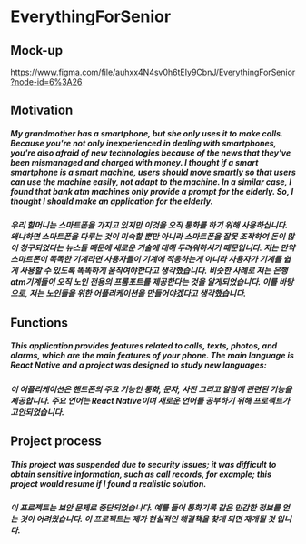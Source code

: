 # EverythingForSenior



## Mock-up
https://www.figma.com/file/auhxx4N4sv0h6tEIy9CbnJ/EverythingForSenior?node-id=6%3A26



## Motivation
##### My grandmother has a smartphone, but she only uses it to make calls. Because you're not only inexperienced in dealing with smartphones, you're also afraid of new technologies because of the news that they've been mismanaged and charged with money. I thought if a smart smartphone is a smart machine, users should move smartly so that users can use the machine easily, not adapt to the machine. In a similar case, I found that bank atm machines only provide a prompt for the elderly. So, I thought I should make an application for the elderly.

##### 우리 할머니는 스마트폰을 가지고 있지만 이것을 오직 통화를 하기 위해 사용하십니다. 왜냐하면 스마트폰을 다루는 것이 미숙할 뿐만 아니라 스마트폰을 잘못 조작하여 돈이 많이 청구되었다는 뉴스들 때문에 새로운 기술에 대해 두려워하시기 때문입니다. 저는 만약 스마트폰이 똑똑한 기계라면 사용자들이 기계에 적응하는게 아니라 사용자가 기계를 쉽게 사용할 수 있도록 똑똑하게 움직여야한다고 생각했습니다. 비슷한 사례로 저는 은행 atm기계들이 오직 노인 전용의 프롬포트를 제공한다는 것을 알게되었습니다. 이를 바탕으로, 저는 노인들을 위한 어플리케이션을 만들어야겠다고 생각했습니다.






## Functions
##### This application provides features related to calls, texts, photos, and alarms, which are the main features of your phone. The main language is React Native and a project was designed to study new languages:
##### 이 어플리케이션은 핸드폰의 주요 기능인 통화, 문자, 사진 그리고 알람에 관련된 기능을 제공합니다. 주요 언어는 React Native이며 새로운 언어를 공부하기 위해 프로젝트가 고안되었습니다.







## Project process
##### This project was suspended due to security issues; it was difficult to obtain sensitive information, such as call records, for example; this project would resume if I found a realistic solution.
##### 이 프로젝트는 보안 문제로 중단되었습니다. 예를 들어 통화기록 같은 민감한 정보를 얻는 것이 어려웠습니다. 이 프로젝트는 제가 현실적인 해결책을 찾게 되면 재개될 것 입니다.
